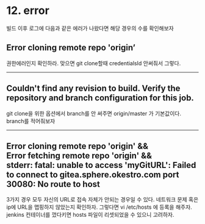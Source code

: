 # 12. error
빌드 이후 로그에 다음과 같은 에러가 나왔다면 해당 경우의 수를 확인해보자
## Error cloning remote repo 'origin’
권한에러인지 확인하라. 맞으면 git clone할때 credentialsId 안써줘서 그렇다.

---
## Couldn't find any revision to build. Verify the repository and branch configuration for this job.
git clone을 위한 옵션에서 branch를 안 써주면 origin/master 가 기본값이다. branch를 적어줘보자

---
## Error cloning remote repo 'origin' && <br>Error fetching remote repo 'origin' &&<br>stderr: fatal: unable to access 'myGitURL': Failed to connect to gitea.sphere.okestro.com port 30080: No route to host
3가지 경우 모두 자신의 URL로 접속 자체가 안되는 경우일 수 있다. 네트워크 문제 혹은 ip에 URL을 맵핑하지 않았는지 확인하자. 그렇다면 vi /etc/hosts 에 등록을 해주자. jenkins 컨테이너를 껐다키면 hosts 파일이 리셋되었을 수 있으니 고려하자.